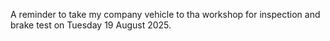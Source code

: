 A reminder to take my company vehicle to tha workshop for inspection and brake test on Tuesday  19 August 2025.
